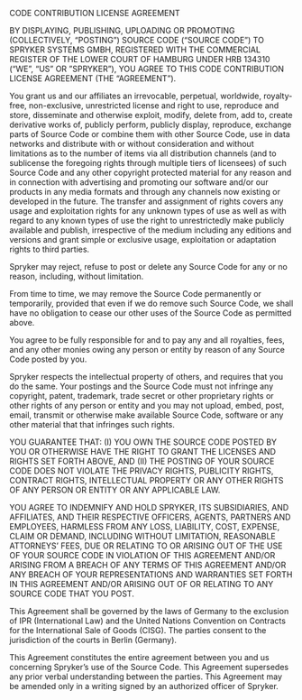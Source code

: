 CODE CONTRIBUTION LICENSE AGREEMENT

BY DISPLAYING, PUBLISHING, UPLOADING OR PROMOTING (COLLECTIVELY, “POSTING”) SOURCE CODE (“SOURCE CODE”) TO SPRYKER SYSTEMS GMBH, REGISTERED WITH THE COMMERCIAL REGISTER OF THE LOWER COURT OF HAMBURG UNDER HRB 134310 (“WE”, “US” OR ”SPRYKER”), YOU AGREE TO THIS CODE CONTRIBUTION LICENSE AGREEMENT (THE “AGREEMENT”).

You grant us and our affiliates an irrevocable, perpetual, worldwide, royalty-free, non-exclusive, unrestricted license and right to use, reproduce and store, disseminate and otherwise exploit, modify, delete from, add to, create derivative works of, publicly perform, publicly display, reproduce, exchange parts of Source Code or combine them with other Source Code, use in data networks and distribute with or without consideration and without limitations as to the number of items via all distribution channels (and to sublicense the foregoing rights through multiple tiers of licensees) of such Source Code and any other copyright protected material for any reason and in connection with advertising and promoting our software and/or our products in any media formats and through any channels now existing or developed in the future. The transfer and assignment of rights covers any usage and exploitation rights for any unknown types of use as well as with regard to any known types of use the right to unrestrictedly make publicly available and publish, irrespective of the medium including any editions and versions and grant simple or exclusive usage, exploitation or adaptation rights to third parties.

Spryker may reject, refuse to post or delete any Source Code for any or no reason, including, without limitation.

From time to time, we may remove the Source Code permanently or temporarily, provided that even if we do remove such Source Code, we shall have no obligation to cease our other uses of the Source Code as permitted above.

You agree to be fully responsible for and to pay any and all royalties, fees, and any other monies owing any person or entity by reason of any Source Code posted by you.

Spryker respects the intellectual property of others, and requires that you do the same. Your postings and the Source Code must not infringe any copyright, patent, trademark, trade secret or other proprietary rights or other rights of any person or entity and you may not upload, embed, post, email, transmit or otherwise make available Source Code, software or any other material that that infringes such rights.

YOU GUARANTEE THAT: (I) YOU OWN THE SOURCE CODE POSTED BY YOU OR OTHERWISE HAVE THE RIGHT TO GRANT THE LICENSES AND RIGHTS SET FORTH ABOVE, AND (II) THE POSTING OF YOUR SOURCE CODE DOES NOT VIOLATE THE PRIVACY RIGHTS, PUBLICITY RIGHTS, CONTRACT RIGHTS, INTELLECTUAL PROPERTY OR ANY OTHER RIGHTS OF ANY PERSON OR ENTITY OR ANY APPLICABLE LAW.

YOU AGREE TO INDEMNIFY AND HOLD SPRYKER, ITS SUBSIDIARIES, AND AFFILIATES, AND THEIR RESPECTIVE OFFICERS, AGENTS, PARTNERS AND EMPLOYEES, HARMLESS FROM ANY LOSS, LIABILITY, COST, EXPENSE, CLAIM OR DEMAND, INCLUDING WITHOUT LIMITATION, REASONABLE ATTORNEYS’ FEES, DUE OR RELATING TO OR ARISING OUT OF THE USE OF YOUR SOURCE CODE IN VIOLATION OF THIS AGREEMENT AND/OR ARISING FROM A BREACH OF ANY TERMS OF THIS AGREEMENT AND/OR ANY BREACH OF YOUR REPRESENTATIONS AND WARRANTIES SET FORTH IN THIS AGREEMENT AND/OR ARISING OUT OF OR RELATING TO ANY SOURCE CODE THAT YOU POST.

This Agreement shall be governed by the laws of Germany to the exclusion of IPR (International Law) and the United Nations Convention on Contracts for the International Sale of Goods (CISG). The parties consent to the jurisdiction of the courts in Berlin (Germany).

This Agreement constitutes the entire agreement between you and us concerning Spryker’s use of the Source Code. This Agreement supersedes any prior verbal understanding between the parties. This Agreement may be amended only in a writing signed by an authorized officer of Spryker.
